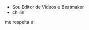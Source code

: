 - Sou Editor de Vídeos e Beatmaker
- chillin'   

me respeita ai
<!---
Gabrielhfior/Gabrielhfior is a ✨ special ✨ repository because its `README.md` (this file) appears on your GitHub profile.
You can click the Preview link to take a look at your changes.
--->
